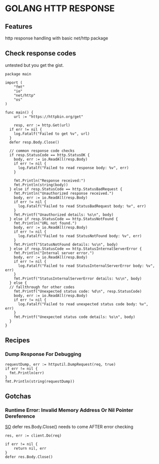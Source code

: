 # GOLANG HTTP RESPONSE

## Features
http response handling with basic net/http package

## Check response codes
untested but you get the gist.
```golang
package main

import (
	"fmt"
	"io"
	"net/http"
	"os"
)

func main() {
	url := "https://httpbin.org/get"

	resp, err := http.Get(url)
  if err != nil {
    log.Fatalf("Failed to get %v", url)
  }
  defer resp.Body.Close()

  // common response code checks
  if resp.StatusCode == http.StatusOK {
    body, err := io.ReadAll(resp.Body)
    if err != nil {
      log.Fatalf("Failed to read response body: %v", err)
    }

    fmt.Println("Response received:")
    fmt.Println(string(body))
  } else if resp.StatusCode == http.StatusBadRequest {
    fmt.Println("Unauthorized response received.")
    body, err := io.ReadAll(resp.Body)
    if err != nil {
      log.Fatalf("Failed to read StatusBadRequest body: %v", err)
    }
    fmt.Printf("Unauthorized details: %s\n", body)
  } else if resp.StatusCode == http.StatusNotFound {
    fmt.Println("URL not found.")
    body, err := io.ReadAll(resp.Body)
    if err != nil {
      log.Fatalf("Failed to read StatusNotFound body: %v", err)
    }
    fmt.Printf("StatusNotFound details: %s\n", body)
  } else if resp.StatusCode == http.StatusInternalServerError {
    fmt.Println("Internal server error.")
    body, err := io.ReadAll(resp.Body)
    if err != nil {
      log.Fatalf("Failed to read StatusInternalServerError body: %v", err)
    }
    fmt.Printf("StatusInternalServerError details: %s\n", body)
  } else {
  // fallthrough for other codes
    fmt.Printf("Unexpected status code: %d\n", resp.StatusCode)
    body, err := io.ReadAll(resp.Body)
    if err != nil {
      log.Fatalf("Failed to read unexpected status code body: %v", err)
    }
    fmt.Printf("Unexpected status code details: %s\n", body)
  }
}
```

## Recipes

### Dump Response For Debugging

```golang
requestDump, err := httputil.DumpRequest(req, true)
if err != nil {
  fmt.Println(err)
}
fmt.Println(string(requestDump))
```

## Gotchas

### Runtime Error: Invalid Memory Address Or Nil Pointer Dereference

[SO](https://stackoverflow.com/questions/16280176/go-panic-runtime-error-invalid-memory-address-or-nil-pointer-dereference)
defer res.Body.Close() needs to come AFTER error checking

```golang
res, err := client.Do(req)

if err != nil {
    return nil, err
}
defer res.Body.Close()
```
